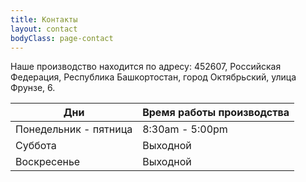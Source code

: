 ```yaml
---
title: Контакты
layout: contact
bodyClass: page-contact
---
```


Наше производство находится по адресу:
452607, Российская Федерация, Республика Башкортостан, город Октябрьский, улица Фрунзе, 6.

| Дни      | Время работы производства  |
| --------- | --------------- |
| Понедельник - пятница | 8:30am - 5:00pm |
| Суббота  | Выходной  |
| Воскресенье  | Выходной |
